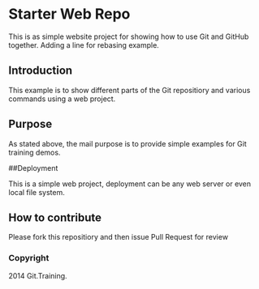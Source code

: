 # Starter Web Repo

This is as simple website project for showing how to use Git and GitHub together. Adding a line for rebasing example.

## Introduction

This example is to show different parts of the Git repositiory and various commands using a web project.

## Purpose

As stated above, the mail purpose is to provide simple examples for Git training demos.

##Deployment

This is a simple web project, deployment can be any web server or even local file system.

## How to contribute

Please fork this repositiory and then issue Pull Request for review

### Copyright

2014 Git.Training.